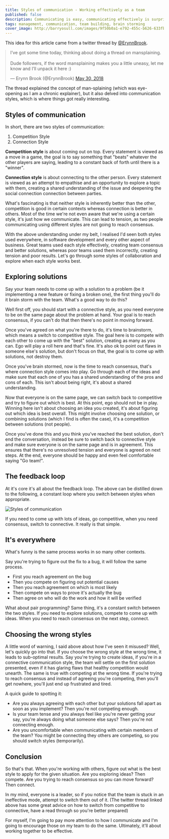 ```yaml
---
title: Styles of communication - Working effectively as a team
published: false
description: Communicating is easy, communicating effectively is surprisingly hard. This article explore the two keys ways we communicate and how we can use them in tandem to reach the best result.
tags: management, communication, team building, brain storming 
cover_image: http://barryosull.com/images/9f50b0a1-e792-455c-b626-633fb8718a06.jpg
---
```


This idea for this article came from a twitter thread by [@ErynnBrook](https://twitter.com/ErynnBrook/).

<blockquote style="margin: 0 auto" class="twitter-tweet" data-lang="en"><p lang="en" dir="ltr">I’ve got some time today, thinking about doing a thread on mansplaining. <br><br>Dude followers, if the word mansplaining makes you a little uneasy, let me know and I’ll unpack it here :)</p>&mdash; Erynn Brook (@ErynnBrook) <a href="https://twitter.com/ErynnBrook/status/1001881209733988352?ref_src=twsrc%5Etfw">May 30, 2018</a></blockquote>
<script async src="https://platform.twitter.com/widgets.js" charset="utf-8"></script>

The thread explained the concept of man-splaining (which was eye-opening as I am a chronic explainer), but it also delved into communication styles, which is where things got really interesting.

## Styles of communication
In short, there are two styles of communication:
1. Competition Style
1. Connection Style

**Competition style** is about coming out on top. Every statement is viewed as a move in a game, the goal is to say something that "beats" whatever the other players are saying, leading to a constant back of forth until there is a "winner".

**Connection style** is about connecting to the other person. Every statement is viewed as an attempt to empathise and an opportunity to explore a topic with them, creating a shared understanding of the issue and deepening the social connection connection between parties.

What's fascinating is that neither style is inherently better than the other, competition is good in certain contexts whereas connection is better in others. Most of the time we're not even aware that we're using a certain style, it's just how we communicate. This can lead to tension, as two people communicating using different styles are not going to reach consensus.

With the above understanding under my belt, I realised I'd seen both styles used everywhere, in software development and every other aspect of business. Great teams used each style effectively, creating team consensus and better solutions, whereas poor teams used them incorrectly, creating tension and poor results. Let's go through some styles of collaboration and explore when each style works best.

## Exploring solutions
Say your team needs to come up with a solution to a problem (be it implementing a new feature or fixing a broken one), the first thing you'll do it brain storm with the team. What's a good way to do this?

Well first off, you should start with a connective style, as you need everyone to be on the same page about the problem at hand. Your goal is to reach consensus, if you can't do that then there's no point in moving forward.

Once you've agreed on what you're there to do, it's time to brainstorm, which means a switch to competitive style. The goal here is to compete with each other to come up with the "best" solution, creating as many as you can. Ego will play a roll here and that's fine. It's also ok to point out flaws in someone else's solution, but don't focus on that, the goal is to come up with solutions, not destroy them.

Once you've brain stormed, now is the time to reach consensus, that's where connection style comes into play. Go through each of the ideas and make sure that each one of you has a shared understanding of the pros and cons of each. This isn't about being right, it's about a shared understanding.

Now that everyone is on the same page, we can switch back to competitive and try to figure out which is best. At this point, ego should not be in play. Winning here isn't about choosing an idea you created, it's about figuring out which idea is best overall. This might involve choosing one solution, or combining solutions (which I find is often the case), it's a competition between solutions (not people). 

Once you've done this and you think you've reached the best solution, don't end the conversation, instead be sure to switch back to connective style and make sure everyone is on the same page and is in agreement. This ensures that there's no unresolved tension and everyone is agreed on next steps. At the end, everyone should be happy and even feel comfortable saying "Go team!".

## The feedback loop
At it's core it's all about the feedback loop. The above can be distilled down to the following, a constant loop where you switch between styles when appropriate. 

![Styles of communication](http://barryosull.com/images/bc327b71-c09b-4402-818a-d1e3212a3f2d.png)

If you need to come up with lots of ideas, go competitive, when you need consensus, switch to connective. It really is that simple.

## It's everywhere
What's funny is the same process works in so many other contexts. 

Say you're trying to figure out the fix to a bug, it will follow the same process.
 - First you reach agreement on the bug
 - Then you compete on figuring out potential causes
 - Then you reach agreement on which is most likely
 - Then compete on ways to prove it's actually the bug
 - Then agree on who will do the work and how it will be verified
 
What about pair programming? Same thing, it's a constant switch between the two styles. If you need to explore solutions, compete to come up with ideas. When you need to reach consensus on the next step, connect. 

## Choosing the wrong styles
A little word of warning, I said above about how I've seen it misused? Well, let's quickly go into that.
If you choose the wrong style at the wrong time, it leads to sub-optimal results. Say you're trying to create ideas, if you're in a connective communication style, the team will settle on the first solution presented, even if it has glaring flaws that healthy competition would unearth.
The same is true with competing at the wrong time. If you're trying to reach consensus and instead of agreeing you're competing, then you'll get nowhere, you'll just end up frustrated and tired. 

A quick guide to spotting it:
- Are you always agreeing with each other but your solutions fall apart as soon as you implement? Then you're not competing enough.
- Is your team tense and you always feel like you're never getting your say, you're always doing what someone else says? Then you're not connecting enough.
- Are you uncomfortable when communicating with certain members of the team? You might be connecting they others are competing, so you should switch styles (temporarily).

## Conclusion
So that's that. When you're working with others, figure out what is the best style to apply for the given situation.
Are you exploring ideas? Then compete. Are you trying to reach consensus so you can move forward? Then connect. 

In my mind, everyone is a leader, so if you notice that the team is stuck in an ineffective mode, attempt to switch them out of it.
(The twitter thread linked above has some great advice on how to switch from competitive to connective, have a read through so you're better prepared)

For myself, I'm going to pay more attention to how I communicate and I'm going to encourage those on my team to do the same. Ultimately, it'll about working together to be effective.


